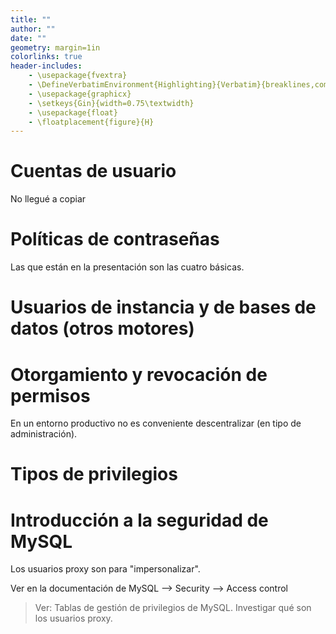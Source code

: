```yaml
---
title: ""
author: ""
date: ""
geometry: margin=1in
colorlinks: true
header-includes:
	- \usepackage{fvextra}
	- \DefineVerbatimEnvironment{Highlighting}{Verbatim}{breaklines,commandchars=\\\{\}}
	- \usepackage{graphicx}
	- \setkeys{Gin}{width=0.75\textwidth}
	- \usepackage{float}
	- \floatplacement{figure}{H}
---
```


# Cuentas de usuario

No llegué a copiar

# Políticas de contraseñas

Las que están en la presentación son las cuatro básicas.

# Usuarios de instancia y de bases de datos (otros motores)

# Otorgamiento y revocación de permisos 

En un entorno productivo no es conveniente descentralizar (en tipo de administración).

# Tipos de privilegios 

# Introducción a la seguridad de MySQL

Los usuarios proxy son para "impersonalizar".

Ver en la documentación de MySQL --> Security --> Access control 

> Ver: Tablas de gestión de privilegios de MySQL. Investigar qué son los usuarios proxy. 


